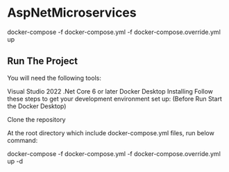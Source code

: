 # AspNetMicroservices

docker-compose -f docker-compose.yml -f docker-compose.override.yml up

## Run The Project

You will need the following tools:

Visual Studio 2022
.Net Core 6 or later
Docker Desktop
Installing
Follow these steps to get your development environment set up: (Before Run Start the Docker Desktop)

Clone the repository

At the root directory which include docker-compose.yml files, run below command:

docker-compose -f docker-compose.yml -f docker-compose.override.yml up -d
